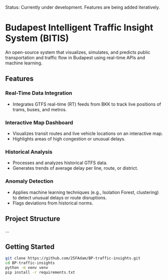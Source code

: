 Status: Currently under development. Features are being added iteratively.

# Budapest Intelligent Traffic Insight System (BITIS)

An open-source system that visualizes, simulates, and predicts public transportation and traffic flow in Budapest using real-time APIs and machine learning.

## Features

### Real-Time Data Integration
- Integrates GTFS real-time (RT) feeds from BKK to track live positions of trams, buses, and metros.

### Interactive Map Dashboard
- Visualizes transit routes and live vehicle locations on an interactive map.
- Highlights areas of high congestion or unusual delays.

### Historical Analysis
- Processes and analyzes historical GTFS data.
- Generates trends of average delay per line, route, or district.

### Anomaly Detection
- Applies machine learning techniques (e.g., Isolation Forest, clustering) to detect unusual delays or route disruptions.
- Flags deviations from historical norms.

## Project Structure

...

## Getting Started
```bash
git clone https://github.com/25FAdam/BP-traffic-insights.git
cd BP-traffic-insights
python -m venv venv
pip install -r requirements.txt